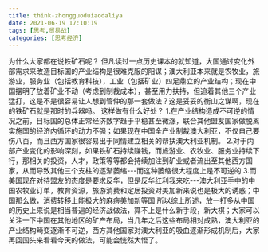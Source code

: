 ```yaml
---
title: think-zhongguoduiaodaliya
date: 2021-06-19 17:10:19
tags: [思考,贸易战]
categories: [思考经济]
---
```


为什么大家都在说铁矿石呢？<!-- more --> 
但凡读过一点历史课本的就知道，大国通过变化外部需求来改造目标国的产业结构是很难克服的阳谋；澳大利亚本来就是农牧业，旅游业，服务业（包括教育科技），工业（包括矿业）四足鼎立的产业结构；现在中国摆明了放着矿业不动（考虑到制裁成本），甚至用力扶持，但追着其他三个产业猛打，这是不是很容易让人想到管仲的那一套做法？这是妥妥的衡山之谋啊，现在的铁矿石就是那时的兵器吗。
这样做有什么好处？
1.在产业结构造成不可逆的情况之前，目标国的总体正常经济数字趋于平稳甚至微涨，联合其他盟友国家做脱离实施国的经济内循环的动力不强；如果现在中国全产业制裁澳大利亚，不仅自己要伤八百，而且西方国家很容易出于同情建立相关的帮扶澳大利亚机制。
2.对于内部产业变化的影响深刻，如果铁矿石持续赚钱，而旅游业、农牧业、服务业持续下行，那相关的投资，人才，政策等等都会持续加注到矿业或者流出至其他西方国家，从而导致其他三个支柱的逐渐萎缩---而这种萎缩很大程度上是不可逆的
3.而美国现在对待盟友的态度是要求反华，但是反华红利我来吃---澳大利亚手中的中国农牧业订单，教育资源，旅游消费和定居投资对美加新来说也是极大的诱惑；中国那么做，消费转移上能极大的麻痹美加新等国
所以综上所述，放一打多从中国的历史上来说是相当普遍的经济战做法，算不上是什么新手段，新大棋；大家可以关注一下中国在其他地区的矿产布局，当几年之后这些布局相对成熟，澳大利亚的产业结构畸变逐渐不可逆，西方其他国家对澳大利亚的吸血逐渐形成机制后，大家再回国头来看看今天的做法，可能会恍然大悟了。